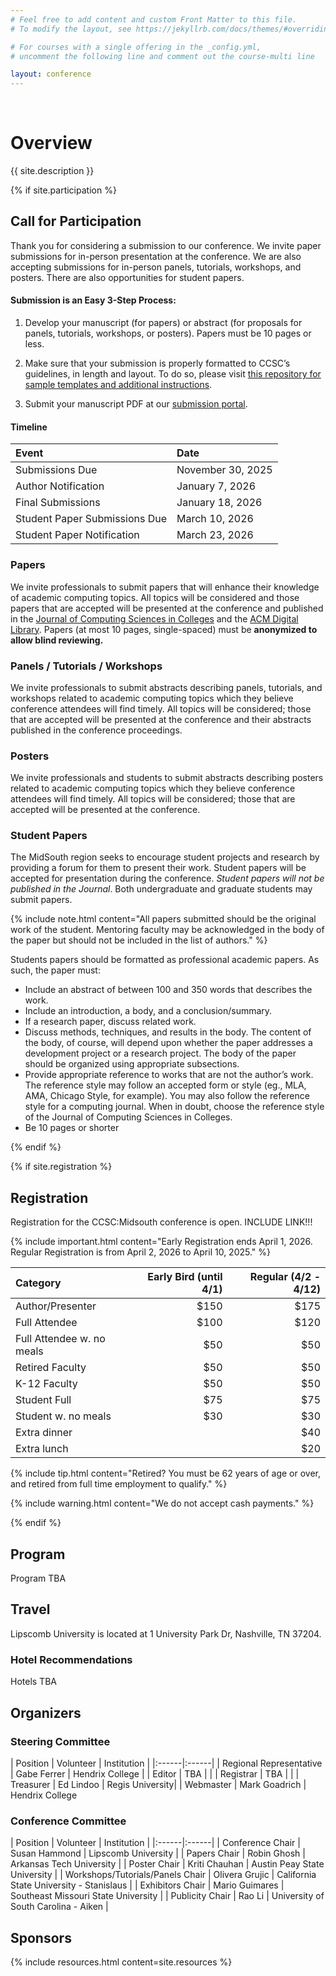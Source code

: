 ```yaml
---
# Feel free to add content and custom Front Matter to this file.
# To modify the layout, see https://jekyllrb.com/docs/themes/#overriding-theme-defaults

# For courses with a single offering in the _config.yml,
# uncomment the following line and comment out the course-multi line

layout: conference
---
```

<br/>

# <a name="description">Overview</a>

{{ site.description }}

{% if site.participation %}

## <a name="cfp">Call for Participation</a>

Thank you for considering a submission to our conference. We invite paper submissions for in-person presentation at the conference. We are also accepting submissions for in-person panels, tutorials, workshops, and posters. There are also opportunities for student papers.

#### Submission is an Easy 3-Step Process:

1. Develop your manuscript (for papers) or abstract (for proposals for panels, tutorials, workshops, or posters). Papers must be 10 pages or less.

1. Make sure that your submission is properly formatted to CCSC’s guidelines, in length and layout. To do so, please visit [this repository for sample templates and additional instructions](https://ccsc-journal.github.io/ccsc-editor/authors.html).

1. Submit your manuscript PDF at our [submission portal](https://www.conftool.org/ccsc-ms/).

#### Timeline

| Event | Date |
|:------|:-----|
| Submissions Due |  November 30, 2025 |
| Author Notification | January 7, 2026 |
| Final Submissions | January 18, 2026 |
| Student Paper Submissions Due | March 10, 2026 |
| Student Paper Notification | March 23, 2026 |

### Papers

We invite professionals to submit papers that will enhance their knowledge of academic computing topics. All topics will be considered and those papers that are accepted will be presented at the conference and published in the [Journal of Computing Sciences in Colleges](https://www.ccsc.org/journal/) and the [ACM Digital Library](https://dl.acm.org/). Papers (at most 10 pages, single-spaced) must be **anonymized to allow blind reviewing.** 

### Panels / Tutorials / Workshops

We invite professionals to submit abstracts describing panels, tutorials, and workshops related to academic computing topics which they believe conference attendees will find timely. All topics will be considered; those that are accepted will be presented at the conference and their abstracts published in the conference proceedings.

### Posters

We invite professionals and students to submit abstracts describing posters related to academic computing topics which they believe conference attendees will find timely. All topics will be considered; those that are accepted will be presented at the conference. 

### Student Papers

The MidSouth region seeks to encourage student projects and research by providing a forum for them to present their work. Student papers will be accepted for presentation during the conference. *Student papers will not be published in the Journal*. Both undergraduate and graduate students may submit papers.

{% include note.html content="All papers submitted should be the original work of the student. Mentoring faculty may be acknowledged in the body of the paper but should not be included in the list of authors." %}

Students papers should be formatted as professional academic papers. As such, the paper must:

* Include an abstract of between 100 and 350 words that describes the work.
* Include an introduction, a body, and a conclusion/summary.
* If a research paper, discuss related work.
* Discuss methods, techniques, and results in the body. The content of the body, of course, will depend upon whether the paper addresses a development project or a research project. The body of the paper should be organized using appropriate subsections.
* Provide appropriate reference to works that are not the author’s work. The reference style may follow an accepted form or style (eg., MLA, AMA, Chicago Style, for example). You may also follow the reference style for a computing journal. When in doubt, choose the reference style of the Journal of Computing Sciences in Colleges.
* Be 10 pages or shorter

{% endif %}

{% if site.registration %}

## <a name="registration">Registration</a>

Registration for the CCSC:Midsouth conference is open. INCLUDE LINK!!!

{% include important.html content="Early Registration ends April 1, 2026. Regular Registration is from April 2, 2026 to April 10, 2025." %}

| Category  | Early Bird (until 4/1) | Regular (4/2 - 4/12) |
|:------|------:|------:|
| Author/Presenter          | $150  | $175 |
| Full Attendee             | $100  | $120 |
| Full Attendee w. no meals | $50  | $50 |
| Retired Faculty           | $50  | $50 |
| K-12 Faculty              | $50  | $50 |
| Student Full              | $75  | $75 |
| Student w. no meals       | $30  | $30 |
| Extra dinner              |       | $40 |
| Extra lunch               |       | $20 |

{% include tip.html content="Retired? You must be 62 years of age or over, and retired from full time employment to qualify." %}

{% include warning.html content="We do not accept cash payments." %}

{% endif %}

## <a name="Program">Program</a>

Program TBA

## <a name="travel">Travel</a>

Lipscomb University is located at 1 University Park Dr, Nashville, TN 37204.

 <div id="map"></div>
 <script>
    var map = L.map('map').setView([36.104, -86.798], 15);
    L.tileLayer('https://tile.openstreetmap.org/{z}/{x}/{y}.png', {
    maxZoom: 19,
    attribution: '&copy; <a href="http://www.openstreetmap.org/copyright">OpenStreetMap</a>'
    }).addTo(map);
 </script>

### Hotel Recommendations

Hotels TBA

## <a name="committee">Organizers</a>

### Steering Committee

| Position  | Volunteer | Institution | 
|:------|:------|
| Regional Representative         | Gabe Ferrer | Hendrix College |
| Editor            | TBA | |
| Registrar         | TBA | |
| Treasurer         | Ed Lindoo | Regis University|
| Webmaster         | Mark Goadrich | Hendrix College

### Conference Committee

| Position  | Volunteer | Institution |
|:------|:------|
| Conference Chair         | Susan Hammond | Lipscomb University |
| Papers Chair         | Robin Ghosh | Arkansas Tech University |
| Poster Chair         | Kriti Chauhan | Austin Peay State University |
| Workshops/Tutorials/Panels Chair | Olivera Grujic | California State University - Stanislaus |
| Exhibitors Chair | Mario Guimares | Southeast Missouri State University |
| Publicity Chair | Rao Li | University of South Carolina - Aiken |

## <a name="sponsors">Sponsors</a>

{% include resources.html content=site.resources %}